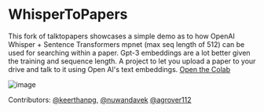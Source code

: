 # WhisperToPapers
This fork of talktopapers  showcases a simple demo as to how  OpenAI Whisper + Sentence Transformers mpnet (max seq length of 512) can be used for searching within a paper. Gpt-3 embeddings are a lot better given the training and sequence length.
A project to let you upload a paper to your drive and talk to it using Open AI's text embeddings. [Open the Colab](https://colab.research.google.com/drive/1Qv1Vhi36tumxRDTvzVt0XRjg6HTsMI6D?usp=sharing)

![image](https://user-images.githubusercontent.com/42321810/212562380-3a9b1402-5b13-4049-a668-f7a92601c36f.png)

Contributors: [@keerthanpg](www.github.com/keerthanpg), [@nuwandavek](www.github.com/nuwandavek) [@agrover112](www.github.com/Agrover112)

